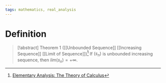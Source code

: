 ```yaml
---
tags: mathematics, real_analysis
---
```


# Definition

> [!abstract] Theorem 1 ([[Unbounded Sequence]] [[Increasing Sequence]] [[Limit of Sequence]])[^1]
> If $(s_n)$ is unbounded increasing sequence, then $lim(s_n) = +\infty$.

[^1]: [Elementary Analysis: The Theory of Calculus](zotero://open-pdf/library/items/GUY2WR3V?page=71)